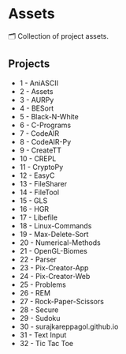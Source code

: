 # Assets

🗂️ Collection of project assets.

## Projects

- 1 - AniASCII
- 2 - Assets
- 3 - AURPy
- 4 - BESort
- 5 - Black-N-White
- 6 - C-Programs
- 7 - CodeAIR
- 8 - CodeAIR-Py
- 9 - CreateTT
- 10 - CREPL
- 11 - CryptoPy
- 12 - EasyC
- 13 - FileSharer
- 14 - FileTool
- 15 - GLS
- 16 - HGR
- 17 - Libefile
- 18 - Linux-Commands
- 19 - Max-Delete-Sort
- 20 - Numerical-Methods
- 21 - OpenGL-Biomes
- 22 - Parser
- 23 - Pix-Creator-App
- 24 - Pix-Creator-Web
- 25 - Problems
- 26 - REM
- 27 - Rock-Paper-Scissors
- 28 - Secure
- 29 - Sudoku
- 30 - surajkareppagol.github.io
- 31 - Text Input
- 32 - Tic Tac Toe
